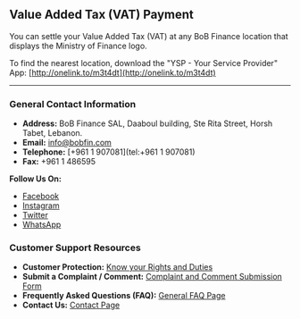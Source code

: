 ## Value Added Tax (VAT) Payment

You can settle your Value Added Tax (VAT) at any BoB Finance location that displays the Ministry of Finance logo.

To find the nearest location, download the "YSP - Your Service Provider" App: [http://onelink.to/m3t4dt](http://onelink.to/m3t4dt)

---

### General Contact Information

*   **Address:** BoB Finance SAL, Daaboul building, Ste Rita Street, Horsh Tabet, Lebanon.
*   **Email:** [info@bobfin.com](mailto:info@bobfin.com)
*   **Telephone:** [+961 1 907081](tel:+961 1 907081)
*   **Fax:** +961 1 486595

**Follow Us On:**
*   [Facebook](https://www.facebook.com/BobFinanceSal)
*   [Instagram](https://www.instagram.com/BoB_Finance)
*   [Twitter](https://twitter.com/BoBFinance2)
*   [WhatsApp](https://api.whatsapp.com/send?phone=96181236424)

### Customer Support Resources

*   **Customer Protection:** [Know your Rights and Duties](https://www.bob-finance.com/Inside/RightsAndDuties)
*   **Submit a Complaint / Comment:** [Complaint and Comment Submission Form](https://www.bob-finance.com/CustomerProtection/ComplaintAndCommentView)
*   **Frequently Asked Questions (FAQ):** [General FAQ Page](https://www.bob-finance.com/Inside/FAQ)
*   **Contact Us:** [Contact Page](https://www.bob-finance.com/Inside/InsidePages/ContactUs)